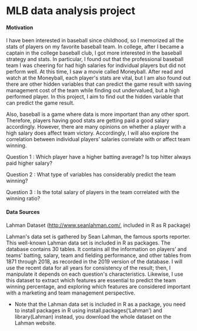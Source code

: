 # MLB data analysis project

#### Motivation 
I have been interested in baseball since childhood, so I memorized all the stats of players on my favorite baseball team. In college, after I became a captain in the college baseball club, I got more interested in the baseball strategy and stats. In particular, I found out that the professional baseball team I was cheering for had high salaries for individual players but did not perform well. At this time, I saw a movie called Moneyball. After read and watch at the Moneyball, each player's stats are vital, but I am also found out there are other hidden variables that can predict the game result with saving management cost of the team while finding out undervalued, but a high performed player. In this project, I aim to find out the hidden variable that can predict the game result.

Also, baseball is a game where data is more important than any other sport. Therefore, players having good stats are getting paid a good salary accordingly. However, there are many opinions on whether a player with a high salary does affect team victory. Accordingly, I will also explore the correlation between individual players’ salaries correlate with or affect team winning.

Question 1 : Which player have a higher batting average? Is top hitter always paid higher salary?

Question 2 : What type of variables has considerably predict the team winning?

Question 3 : Is the total salary of players in the team correlated with the winning ratio?


#### Data Sources 
Lahman Dataset (http://www.seanlahman.com/, included in R as R package) 

Lahman's data set is gathered by Sean Lahman, the famous sports reporter. This well-known Lahman data set is included in R as packages. The database contains 30 tables. It contains all the information on players’ and teams’ batting, salary, team and fielding performance, and other tables from 1871 through 2018, as recorded in the 2019 version of the database. I will use the recent data for all years for consistency of the result; then, I manipulate it depends on each question's characteristics. Likewise, I use this dataset to extract which features are essential to predict the team winning percentage, and exploring which features are considered important with a marketing and team management perspective. 

* Note that the Lahman data set is included in R as a package, you need to install packages in R using install.packages(‘Lahman’) and library(Lahman) instead, you download the whole dataset on the Lahman website.

